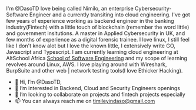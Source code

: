 I'm @DasoTD love being called Nimilo, an enterprise Cybersecurity-Software Engineer and a currently transiting into cloud engineering. I've got few years of experience working as backend engineer in the banking industry(Fintech) with a little touch of blockchain (remember the word little) and government insitutions. A master in Applied Cybersecurity in UK, and few months of experience as a digital forensic trainee.
I love linux, I still feel like I don't know alot but I love the known little, I extensively write GO, Javascript and Typescript. 
I am currently learning cloud engineering at AltSchool Africa <a href="https://altschoolafrica.com/schools/engineering" rel="nofollow">School of Software Engineering</a>  and my scope of learning revolves around Linux, AWS.
I love playing around with Wireshark, BurpSuite and other web | network testing tools(I love Ethicker Hacking).
 

- 👋 Hi, I’m @DasoTD, 
- 👀 I’m interested in Backend, Cloud and Security Engineers openings
- 💞️ I’m looking to collaborate on projects and fintech projects especially 
- 📫 You can always reach me on timileyindaso@gmail.com

<!---
DasoTD/DasoTD is a ✨ special ✨ repository because its `README.md` (this file) appears on your GitHub profile.
You can click the Preview link to take a look at your changes.
--->

